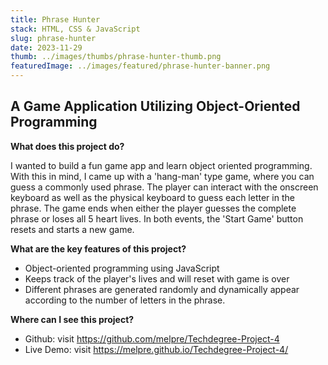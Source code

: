 ```yaml
---
title: Phrase Hunter
stack: HTML, CSS & JavaScript
slug: phrase-hunter
date: 2023-11-29
thumb: ../images/thumbs/phrase-hunter-thumb.png
featuredImage: ../images/featured/phrase-hunter-banner.png
---
```


## A Game Application Utilizing Object-Oriented Programming

**What does this project do?**

I wanted to build a fun game app and learn object oriented programming. With this in mind, I came up with a 'hang-man' type game, where you can guess a commonly used phrase. The player can interact with the onscreen keyboard as well as the physical keyboard to guess each letter in the phrase. The game ends when either the player guesses the complete phrase or loses all 5 heart lives. In both events, the 'Start Game' button resets and starts a new game.

**What are the key features of this project?**

- Object-oriented programming using JavaScript
- Keeps track of the player's lives and will reset with game is over
- Different phrases are generated randomly and dynamically appear according to the number of letters in the phrase.

**Where can I see this project?**
- Github: visit https://github.com/melpre/Techdegree-Project-4
- Live Demo: visit https://melpre.github.io/Techdegree-Project-4/


